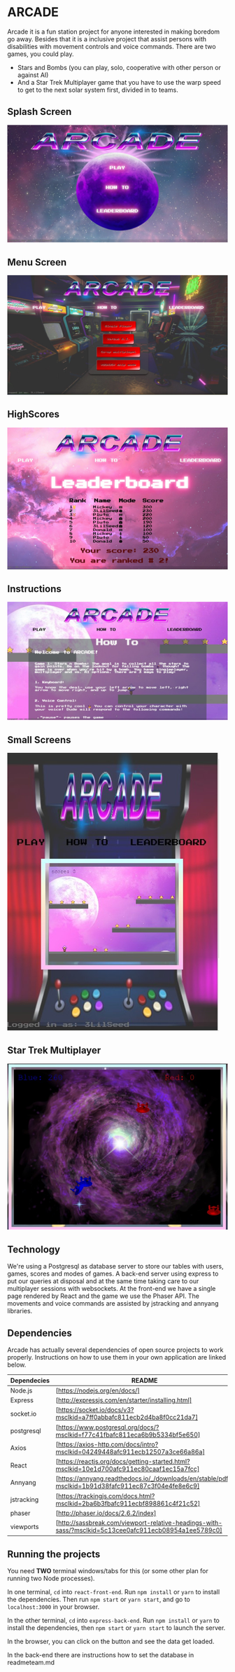 # ARCADE

Arcade it is a fun station project for anyone interested in making boredom go away.
Besides that it is a inclusive project that assist persons with disabilities  with movement controls and voice commands.
There are two games, you could play.
* Stars and Bombs (you can play, solo, cooperative with other person or against AI)
* And a Star Trek Multiplayer game that you have to use the warp speed to get to the next solar system first, divided in to teams.

## Splash Screen
!["Splash Screen"](https://github.com/ChristopherRose13/Game-Final/blob/master/docs/splashscreen.jpg)
## Menu Screen
!["Menu Screen"](https://github.com/ChristopherRose13/Game-Final/blob/master/docs/menuscreen.jpg)
## HighScores
!["Highscores"](https://github.com/ChristopherRose13/Game-Final/blob/master/docs/highscores.jpg)
## Instructions
!["Instructions"](https://github.com/ChristopherRose13/Game-Final/blob/master/docs/instructions.jpg)
## Small Screens
!["Small Screens"](https://github.com/ChristopherRose13/Game-Final/blob/master/docs/smalldevices.jpg)
## Star Trek Multiplayer
!["Star Trek Multiplayer"](https://github.com/ChristopherRose13/Game-Final/blob/master/docs/multiplayergame.jpg)

## Technology

We're using a Postgresql as database server to store our tables with users, games, scores and modes of games.
A back-end server using express to put our queries at disposal and at the same time taking care to our multiplayer sessions with websockets.
At the front-end we have a single page rendered by React and the game we use the Phaser API.
The movements and voice commands are assisted by jstracking and annyang libraries.

## Dependencies

Arcade has actually several dependencies of open source projects to work properly.
Instructions on how to use them in your own application are linked below.

| Dependecies | README |
| ------ | ------ |
| Node.js | [https://nodejs.org/en/docs/] |
| Express | [http://expressjs.com/en/starter/installing.html] |
| socket.io | [https://socket.io/docs/v3?msclkid=a7ff0abbafc811ecb2d4ba8f0cc21da7] |
| postgresql | [https://www.postgresql.org/docs/?msclkid=f77c41fbafc811eca6b9b5334bf5e650]|
| Axios | [https://axios-http.com/docs/intro?msclkid=04249448afc911ecb12507a3ce66a86a] |
| React | [https://reactjs.org/docs/getting-started.html?msclkid=10e1d700afc911ec80caaf1ec15a7fcc] |
| Annyang | [https://annyang.readthedocs.io/_/downloads/en/stable/pdf/?msclkid=1b91d38fafc911ec87c3f04e4fe8e6c9] |
| jstracking | [https://trackingjs.com/docs.html?msclkid=2ba6b3fbafc911ecbf898861c4f21c52] |
| phaser | [http://phaser.io/docs/2.6.2/index] |
| viewports | [http://sassbreak.com/viewport-relative-headings-with-sass/?msclkid=5c13cee0afc911ecb08954a1ee5789c0] |

## Running the projects

You need **TWO** terminal windows/tabs for this (or some other plan for running two Node processes).

In one terminal, `cd` into `react-front-end`. Run `npm install` or `yarn` to install the dependencies. Then run `npm start` or `yarn start`, and go to `localhost:3000` in your browser.

In the other terminal, `cd` into `express-back-end`. Run `npm install` or `yarn` to install the dependencies, then `npm start` or `yarn start` to launch the server.

In the browser, you can click on the button and see the data get loaded.

In the back-end there are instructions how to set the database in readmeteam.md



